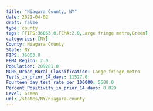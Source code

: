 ```yaml
---
title: "Niagara County, NY"
date: 2021-04-02
draft: false
type: county
tags: [FIPS:36063.0,FEMA:2.0,Large fringe metro,Green]
categories: [NY]
County: Niagara County
State: NY
FIPS: 36063.0
FEMA_Region: 2.0
Population: 209281.0
NCHS_Urban_Rural_Classification: Large fringe metro
Tests_in_prior_14_days: 11527.0
Fourteen_day_test_rate_per_100000: 5508.0
Percent_Positivity_in_prior_14_days: 0.029
Level: Green
url: /states/NY/niagara-county
---
```



